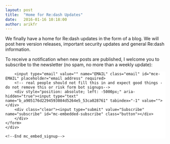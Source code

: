 ```yaml
---
layout: post
title:  "Home for Re:dash Updates"
date:   2016-01-16 10:18:00
author: arikfr
---
```


We finally have a home for Re:dash updates in the form of a blog. We will post here
version releases, important security updates and general Re:dash information.

To receive a notification when new posts are published, I welcome you to subscribe
to the newsletter (no spam, no more than a weekly update):

<div id="subscribe">
    <!-- Begin MailChimp Signup Form -->
    <link href="//cdn-images.mailchimp.com/embedcode/slim-081711.css" rel="stylesheet" type="text/css">
    <style type="text/css">
    	#mc_embed_signup{background:#fff; clear:left; font:14px Helvetica,Arial,sans-serif; }
    	/* Add your own MailChimp form style overrides in your site stylesheet or in this style block.
    	   We recommend moving this block and the preceding CSS link to the HEAD of your HTML file. */
    </style>
    <div id="mc_embed_signup">
    <form action="//redash.us1.list-manage.com/subscribe/post?u=a905176d2294593084d5264e5&amp;id=53ca028761" method="post" id="mc-embedded-subscribe-form" name="mc-embedded-subscribe-form" class="validate" target="_blank" novalidate>
        <div id="mc_embed_signup_scroll">

    	<input type="email" value="" name="EMAIL" class="email" id="mce-EMAIL" placeholder="email address" required>
        <!-- real people should not fill this in and expect good things - do not remove this or risk form bot signups-->
        <div style="position: absolute; left: -5000px;" aria-hidden="true"><input type="text" name="b_a905176d2294593084d5264e5_53ca028761" tabindex="-1" value=""></div>
        <div class="clear"><input type="submit" value="Subscribe" name="subscribe" id="mc-embedded-subscribe" class="button"></div>
        </div>
    </form>
    </div>

    <!--End mc_embed_signup-->
</div>
